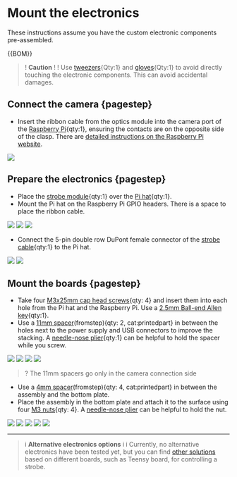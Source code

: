 # Mount the electronics

These instructions assume you have the custom electronic components pre-assembled.

{{BOM}}

[M3x25mm cap head screw]: parts/mech/M3-25.md "{cat:mechanic}"
[M3 nut]: parts/mech/nuts.md "{cat:mechanic}"
[Raspberry Pi]: parts/elect/rpi-v4.md "{cat:electronic}"
[Pi Hat]: parts/elect/pi-hat.md "{cat:electronic, note:'This is a custom open-source board documented [here](https://github.com/wenzel-lab/open-microfluidics-workstation/)'}"
[Strobe Module]: parts/elect/strobe-module.md "{cat:electronic, note:'This is a custom open-source board documented [here](https://github.com/wenzel-lab/open-microfluidics-workstation/)'}"
[Strobe Cable]: parts/elect/strobe-cable.md "{cat:electronic, note:'This is a custom connector documented [here](https://github.com/wenzel-lab/open-microfluidics-workstation/)'}"
[Needle-nose plier]: parts/tools/pliers.md "{cat:tool}"
[2.5mm Ball-end Allen key]: parts/tools/2.5mmBallEndAllenKey.md "{cat:tool}"
[Spacer-S]: models/spacer-4mm.stl "{previewpage}"
[Spacer-M]: models/spacer-11mm.stl "{previewpage}"
[Nitrile gloves]: parts/consumables/gloves.md "{cat:consumable}"
[Tweezers]: parts/tools/tweezers.md "{cat:tool}"



>! **Caution** 
>!
>! Use [tweezers][Tweezers]{Qty:1} and [gloves][Nitrile gloves]{Qty:1} to avoid directly touching the electronic components. This can avoid accidental damages.


[other solutions]: https://github.com/DropletKitchen/strobe "Light Strobing to Improve Images from Cameras"

## Connect the camera {pagestep}

* Insert the ribbon cable from the optics module into the camera port of the [Raspberry Pi]{qty:1}, ensuring the contacts are on the opposite side of the clasp. There are [detailed instructions on the Raspberry Pi website](https://projects.raspberrypi.org/en/projects/getting-started-with-picamera/2).

![](images/RPi_RibbonCable.jpg)

## Prepare the electronics {pagestep}

* Place the [strobe module][Strobe Module]{qty:1} over the [Pi hat][Pi Hat]{qty:1}.
* Mount the Pi hat on the Raspberry Pi GPIO headers. There is a space to place the ribbon cable.

![](images/Pi-Hat_StrobeModule.jpg)
![](images/RPi_Pi-Hat.jpg)
![](images/RPi_Pi-Hat_1.jpg)

* Connect the 5-pin double row DuPont female connector of the [strobe cable][Strobe Cable]{qty:1} to the Pi hat.

![](images/RPi_Pi-Hat_StrobeCable.jpg)
![](images/RPi_Pi-Hat_StrobeCable_1.jpg)

## Mount the boards {pagestep}

* Take four [M3x25mm cap head screws][M3x25mm cap head screw]{qty: 4} and insert them into each hole from the Pi hat and the Raspberry Pi. Use a [2.5mm Ball-end Allen key]{qty:1}.
* Use a [11mm spacer][Spacer-M](fromstep){qty: 2, cat:printedpart} in between the holes next to the power supply and USB connectors to improve the stacking. A [needle-nose plier][Needle-nose plier]{qty:1} can be helpful to hold the spacer while you screw.

![](images/prepare-electronics.jpg)
![](images/prepare-electronics_1.jpg)
![](images/prepare-electronics_2.jpg)
![](images/prepare-electronics_3.jpg)

>? The 11mm spacers go only in the camera connection side


* Use a [4mm spacer][Spacer-S](fromstep){qty: 4, cat:printedpart} in between the assembly and the bottom plate.
* Place the assembly in the bottom plate and attach it to the surface using four [M3 nuts][M3 nut]{qty: 4}. A [needle-nose plier][Needle-nose plier] can be helpful to hold the nut.

![](images/mount_spacers.jpg)
![](images/mount_boards.jpg)
![](images/mount_boards_1.jpg)
![](images/mount_boards_2.jpg)
![](images/mount_boards_3.jpg)  
___



>i **Alternative electronics options**
>i
>i Currently, no alternative electronics have been tested yet, but you can find [other solutions] based on different boards, such as Teensy board, for controlling a strobe.